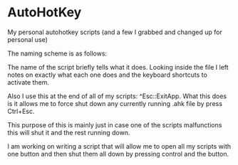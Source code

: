 # AutoHotKey
My personal autohotkey scripts (and a few I grabbed and changed up for personal use)

The naming scheme is as follows:

The name of the script briefly tells what it does.
Looking inside the file I left notes on exactly what each one does and the keyboard shortcuts to activate them.

Also I use this at the end of all of my scripts: ^Esc::ExitApp.
What this does is it allows me to force shut down any currently running .ahk file by press Ctrl+Esc.

This purpose of this is mainly just in case one of the scripts malfunctions this will shut it and the rest running down.

I am working on writing a script that will allow me to open all my scripts with one button and then shut them all down by pressing control and the button.

